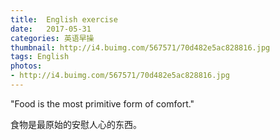 ```yaml
---
title:  English exercise
date:   2017-05-31
categories: 英语早操
thumbnail: http://i4.buimg.com/567571/70d482e5ac828816.jpg
tags: English
photos:
- http://i4.buimg.com/567571/70d482e5ac828816.jpg
---
```


"Food is the most primitive form of comfort."
<p>食物是最原始的安慰人心的东西。</p>
